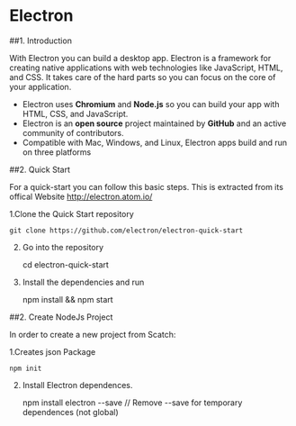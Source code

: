 # Electron

##1. Introduction

With Electron you can build a desktop app. Electron is a framework for creating native applications with web technologies like JavaScript, HTML, and CSS. It takes care of the hard parts so you can focus on the core of your application. 

- Electron uses **Chromium** and **Node.js** so you can build your app with HTML, CSS, and JavaScript.
- Electron is an **open source** project maintained by **GitHub** and an active community of contributors.
- Compatible with Mac, Windows, and Linux, Electron apps build and run on three platforms

##2. Quick Start

For a quick-start you can follow this basic steps. This is extracted from its offical Website http://electron.atom.io/

1.Clone the Quick Start repository
	
	git clone https://github.com/electron/electron-quick-start

2. Go into the repository
	
	cd electron-quick-start

3. Install the dependencies and run
	
	npm install && npm start

##2. Create NodeJs Project
	
In order to create a new project from Scatch:
	
1.Creates json Package

	npm init

2. Install Electron dependences.

	npm install electron --save   // Remove --save for temporary dependences (not global)


